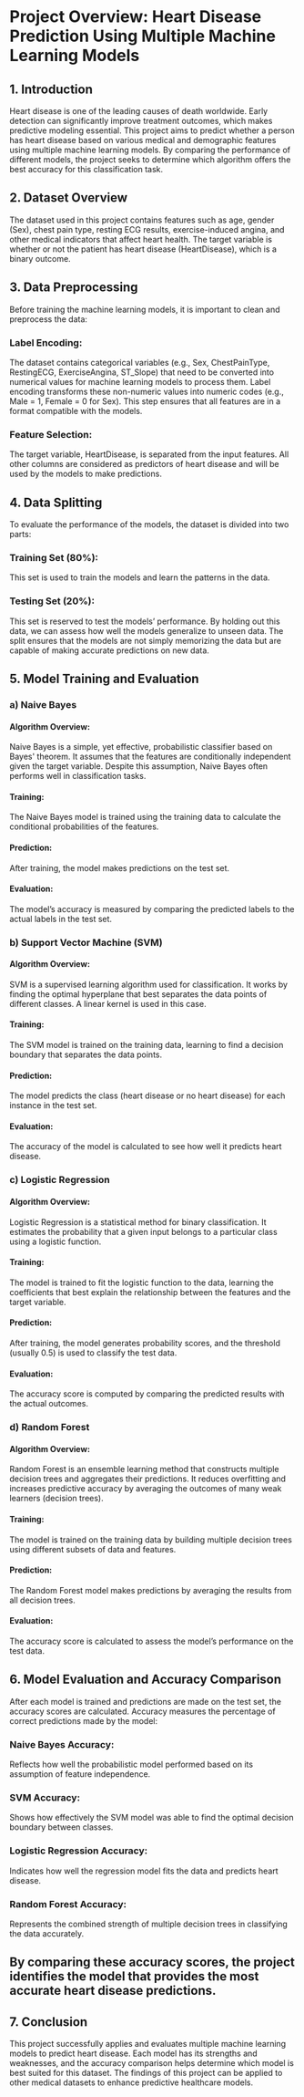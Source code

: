 # Project Overview: Heart Disease Prediction Using Multiple Machine Learning Models
## 1. Introduction
Heart disease is one of the leading causes of death worldwide. Early detection can significantly improve treatment outcomes, which makes predictive modeling essential. This project aims to predict whether a person has heart disease based on various medical and demographic features using multiple machine learning models. By comparing the performance of different models, the project seeks to determine which algorithm offers the best accuracy for this classification task.

## 2. Dataset Overview
The dataset used in this project contains features such as age, gender (Sex), chest pain type, resting ECG results, exercise-induced angina, and other medical indicators that affect heart health. The target variable is whether or not the patient has heart disease (HeartDisease), which is a binary outcome.

## 3. Data Preprocessing
Before training the machine learning models, it is important to clean and preprocess the data:

### Label Encoding: 
The dataset contains categorical variables (e.g., Sex, ChestPainType, RestingECG, ExerciseAngina, ST_Slope) that need to be converted into numerical values for machine learning models to process them. Label encoding transforms these non-numeric values into numeric codes (e.g., Male = 1, Female = 0 for Sex). This step ensures that all features are in a format compatible with the models.
### Feature Selection: 
The target variable, HeartDisease, is separated from the input features. All other columns are considered as predictors of heart disease and will be used by the models to make predictions.

## 4. Data Splitting
To evaluate the performance of the models, the dataset is divided into two parts:
### Training Set (80%): 
This set is used to train the models and learn the patterns in the data.
### Testing Set (20%): 
This set is reserved to test the models’ performance. By holding out this data, we can assess how well the models generalize to unseen data.
The split ensures that the models are not simply memorizing the data but are capable of making accurate predictions on new data.

## 5. Model Training and Evaluation
### a) Naive Bayes
#### Algorithm Overview: 
Naive Bayes is a simple, yet effective, probabilistic classifier based on Bayes' theorem. It assumes that the features are conditionally independent given the target variable. Despite this assumption, Naive Bayes often performs well in classification tasks.
#### Training: 
The Naive Bayes model is trained using the training data to calculate the conditional probabilities of the features.
#### Prediction: 
After training, the model makes predictions on the test set.
#### Evaluation: 
The model’s accuracy is measured by comparing the predicted labels to the actual labels in the test set.

### b) Support Vector Machine (SVM)
#### Algorithm Overview: 
SVM is a supervised learning algorithm used for classification. It works by finding the optimal hyperplane that best separates the data points of different classes. A linear kernel is used in this case.
#### Training: 
The SVM model is trained on the training data, learning to find a decision boundary that separates the data points.
#### Prediction: 
The model predicts the class (heart disease or no heart disease) for each instance in the test set.
#### Evaluation: 
The accuracy of the model is calculated to see how well it predicts heart disease.

### c) Logistic Regression
#### Algorithm Overview: 
Logistic Regression is a statistical method for binary classification. It estimates the probability that a given input belongs to a particular class using a logistic function.
#### Training: 
The model is trained to fit the logistic function to the data, learning the coefficients that best explain the relationship between the features and the target variable.
#### Prediction: 
After training, the model generates probability scores, and the threshold (usually 0.5) is used to classify the test data.
#### Evaluation: 
The accuracy score is computed by comparing the predicted results with the actual outcomes.

### d) Random Forest
#### Algorithm Overview: 
Random Forest is an ensemble learning method that constructs multiple decision trees and aggregates their predictions. It reduces overfitting and increases predictive accuracy by averaging the outcomes of many weak learners (decision trees).
#### Training: 
The model is trained on the training data by building multiple decision trees using different subsets of data and features.
#### Prediction: 
The Random Forest model makes predictions by averaging the results from all decision trees.
#### Evaluation: 
The accuracy score is calculated to assess the model’s performance on the test data.

## 6. Model Evaluation and Accuracy Comparison
After each model is trained and predictions are made on the test set, the accuracy scores are calculated. Accuracy measures the percentage of correct predictions made by the model:

### Naive Bayes Accuracy: 
Reflects how well the probabilistic model performed based on its assumption of feature independence.
### SVM Accuracy: 
Shows how effectively the SVM model was able to find the optimal decision boundary between classes.
### Logistic Regression Accuracy: 
Indicates how well the regression model fits the data and predicts heart disease.
### Random Forest Accuracy: 
Represents the combined strength of multiple decision trees in classifying the data accurately.

## By comparing these accuracy scores, the project identifies the model that provides the most accurate heart disease predictions.

## 7. Conclusion
This project successfully applies and evaluates multiple machine learning models to predict heart disease. Each model has its strengths and weaknesses, and the accuracy comparison helps determine which model is best suited for this dataset. The findings of this project can be applied to other medical datasets to enhance predictive healthcare models.
